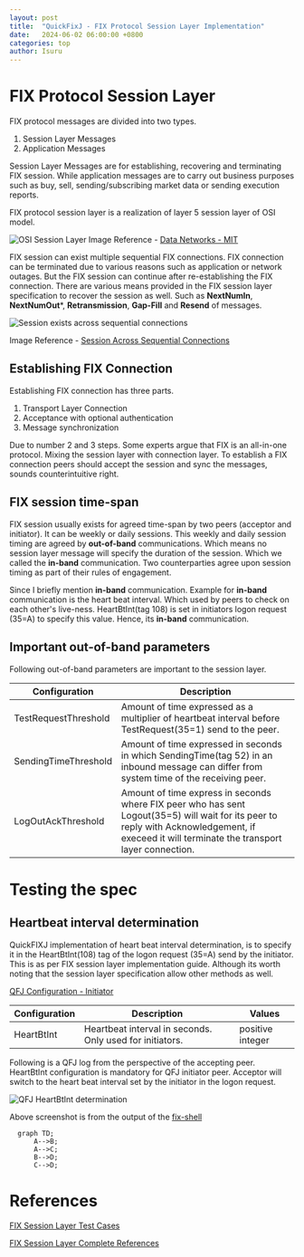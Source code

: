 ```yaml
---
layout: post
title:  "QuickFixJ - FIX Protocol Session Layer Implementation"
date:   2024-06-02 06:00:00 +0800
categories: top
author: Isuru
---
```


# FIX Protocol Session Layer 

FIX protocol messages are divided into two types. 

1. Session Layer Messages
2. Application Messages 

Session Layer Messages are for establishing, recovering and terminating FIX session. 
While application messages are to carry out business purposes such as buy, sell, sending/subscribing market data or sending execution reports. 

FIX protocol session layer is a realization of layer 5 session layer of OSI model.

![OSI Session Layer](/assets/img/fix_session_layer/osi_session_layer.jpg)
Image Reference - [Data Networks - MIT](https://web.mit.edu/modiano/www/6.263/Lecture1.pdf)

FIX session can exist multiple sequential FIX connections. FIX connection can be terminated due to various reasons such as application or network outages.
But the FIX session can continue after re-establishing the FIX connection. 
There are various means provided in the FIX session layer specification to recover the session as well.
Such as **NextNumIn**, **NextNumOut***, **Retransmission**, **Gap-Fill** and **Resend** of messages. 

![Session exists across sequential connections](/assets/img/fix_session_layer/session_lives_across_connections.png)

Image Reference - [Session Across Sequential Connections](https://www.fixtrading.org/standards/fix-session-layer-online/)

## Establishing FIX Connection

Establishing FIX connection has three parts.

1. Transport Layer Connection
2. Acceptance with optional authentication
3. Message synchronization

Due to number 2 and 3 steps. Some experts argue that FIX is an all-in-one protocol. 
Mixing the session layer with connection layer. To establish a FIX connection peers should accept the session and sync the messages, sounds counterintuitive right. 

## FIX session time-span

FIX session usually exists for agreed time-span by two peers (acceptor and initiator). It can be weekly or daily sessions. 
This weekly and daily session timing are agreed by **out-of-band** communications. Which means no session layer message will specify the duration of the session.
Which we called the **in-band** communication. Two counterparties agree upon session timing as part of their rules of engagement. 

Since I briefly mention **in-band** communication. Example for **in-band** communication is the heart beat interval. 
Which used by peers to check on each other's live-ness.
HeartBtInt(tag 108) is set in initiators logon request (35=A) to specify this value. Hence, its **in-band** communication. 


## Important out-of-band parameters 

Following out-of-band parameters are important to the session layer. 

Configuration               | Description                                              
---                         |---
TestRequestThreshold        | Amount of time expressed as a multiplier of heartbeat interval before TestRequest(35=1) send to the peer.		
SendingTimeThreshold        | Amount of time expressed in seconds in which SendingTime(tag 52) in an inbound message can differ from system time of the receiving peer. 
LogOutAckThreshold          | Amount of time express in seconds where FIX peer who has sent Logout(35=5) will wait for its peer to reply with Acknowledgement, if execeed it will terminate the transport layer connection.


# Testing the spec

## Heartbeat interval determination

QuickFIXJ implementation of heart beat interval determination, is to specify it in the HeartBtInt(108) tag of the logon request (35=A) send by the initiator.
This is as per FIX session layer implementation guide. Although its worth noting that the session layer specification allow other methods as well. 

[QFJ Configuration - Initiator](https://www.quickfixj.org/usermanual/2.3.0/usage/configuration.html#Initiator)

Configuration   | Description                                              | Values
---             |----------------------------------------------------------| ---
HeartBtInt      | Heartbeat interval in seconds. Only used for initiators.	|  positive integer	

Following is a QFJ log from the perspective of the accepting peer. HeartBtInt configuration is mandatory for QFJ initiator peer.
Acceptor will switch to the heart beat interval set by the initiator in the logon request.

![QFJ HeartBtInt determination](/assets/img/fix_session_layer/heartbtint_determination.png)

Above screenshot is from the output of the [fix-shell](https://github.com/busy-spin/fix-protocol-showcase)

```mermaid
  graph TD;
      A-->B;
      A-->C;
      B-->D;
      C-->D;
```

# References

[FIX Session Layer Test Cases](https://www.fixtrading.org/standards/fix-session-layer/)

[FIX Session Layer Complete References](https://www.fixtrading.org/standards/fix-session-layer-online/)